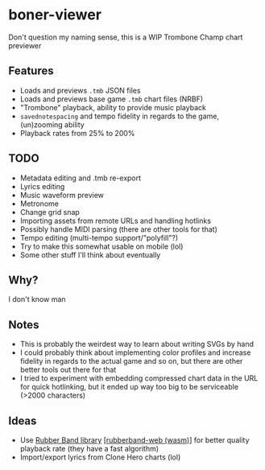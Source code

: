 # boner-viewer

Don't question my naming sense, this is a WIP Trombone Champ chart previewer

## Features

* Loads and previews `.tmb` JSON files
* Loads and previews base game `.tmb` chart files (NRBF)
* "Trombone" playback, ability to provide music playback
* `savednotespacing` and tempo fidelity in regards to the game, (un)zooming ability
* Playback rates from 25% to 200%

## TODO

* Metadata editing and .tmb re-export
* Lyrics editing
* Music waveform preview
* Metronome
* Change grid snap
* Importing assets from remote URLs and handling hotlinks
* Possibly handle MIDI parsing (there are other tools for that)
* Tempo editing (multi-tempo support/"polyfill"?)
* Try to make this somewhat usable on mobile (lol)
* Some other stuff I'll think about eventually

## Why?

I don't know man

## Notes

* This is probably the weirdest way to learn about writing SVGs by hand
* I could probably think about implementing color profiles and increase fidelity in regards to the actual game
  and so on, but there are other better tools out there for that
* I tried to experiment with embedding compressed chart data in the URL for quick hotlinking,
  but it ended up way too big to be serviceable (>2000 characters)

## Ideas

* Use [Rubber Band library](https://breakfastquay.com/rubberband/why.html) [[rubberband-web (wasm)](https://github.com/delude88/rubberband-web)]
  for better quality playback rate (they have a fast algorithm)
* Import/export lyrics from Clone Hero charts (lol)